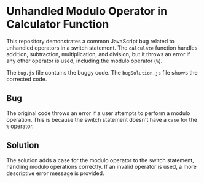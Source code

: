 # Unhandled Modulo Operator in Calculator Function

This repository demonstrates a common JavaScript bug related to unhandled operators in a switch statement. The `calculate` function handles addition, subtraction, multiplication, and division, but it throws an error if any other operator is used, including the modulo operator (`%`).

The `bug.js` file contains the buggy code.  The `bugSolution.js` file shows the corrected code.

## Bug

The original code throws an error if a user attempts to perform a modulo operation. This is because the switch statement doesn't have a `case` for the `%` operator. 

## Solution

The solution adds a case for the modulo operator to the switch statement, handling modulo operations correctly.  If an invalid operator is used, a more descriptive error message is provided.
